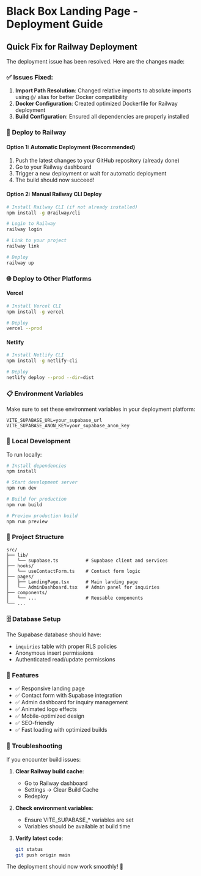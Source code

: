 # Black Box Landing Page - Deployment Guide

## Quick Fix for Railway Deployment

The deployment issue has been resolved. Here are the changes made:

### ✅ Issues Fixed:
1. **Import Path Resolution**: Changed relative imports to absolute imports using `@/` alias for better Docker compatibility
2. **Docker Configuration**: Created optimized Dockerfile for Railway deployment
3. **Build Configuration**: Ensured all dependencies are properly installed

### 🚀 Deploy to Railway

#### Option 1: Automatic Deployment (Recommended)
1. Push the latest changes to your GitHub repository (already done)
2. Go to your Railway dashboard
3. Trigger a new deployment or wait for automatic deployment
4. The build should now succeed!

#### Option 2: Manual Railway CLI Deploy
```bash
# Install Railway CLI (if not already installed)
npm install -g @railway/cli

# Login to Railway
railway login

# Link to your project
railway link

# Deploy
railway up
```

### 🌐 Deploy to Other Platforms

#### Vercel
```bash
# Install Vercel CLI
npm install -g vercel

# Deploy
vercel --prod
```

#### Netlify
```bash
# Install Netlify CLI
npm install -g netlify-cli

# Deploy
netlify deploy --prod --dir=dist
```

### 📋 Environment Variables

Make sure to set these environment variables in your deployment platform:

```
VITE_SUPABASE_URL=your_supabase_url
VITE_SUPABASE_ANON_KEY=your_supabase_anon_key
```

### 🔧 Local Development

To run locally:
```bash
# Install dependencies
npm install

# Start development server
npm run dev

# Build for production
npm run build

# Preview production build
npm run preview
```

### 📁 Project Structure

```
src/
├── lib/
│   └── supabase.ts          # Supabase client and services
├── hooks/
│   └── useContactForm.ts    # Contact form logic
├── pages/
│   ├── LandingPage.tsx      # Main landing page
│   └── AdminDashboard.tsx   # Admin panel for inquiries
├── components/
│   └── ...                  # Reusable components
└── ...
```

### 🗄️ Database Setup

The Supabase database should have:
- `inquiries` table with proper RLS policies
- Anonymous insert permissions
- Authenticated read/update permissions

### 🎯 Features
- ✅ Responsive landing page
- ✅ Contact form with Supabase integration  
- ✅ Admin dashboard for inquiry management
- ✅ Animated logo effects
- ✅ Mobile-optimized design
- ✅ SEO-friendly
- ✅ Fast loading with optimized builds

### 🚨 Troubleshooting

If you encounter build issues:

1. **Clear Railway build cache**:
   - Go to Railway dashboard
   - Settings → Clear Build Cache
   - Redeploy

2. **Check environment variables**:
   - Ensure VITE_SUPABASE_* variables are set
   - Variables should be available at build time

3. **Verify latest code**:
   ```bash
   git status
   git push origin main
   ```

The deployment should now work smoothly! 🎉

